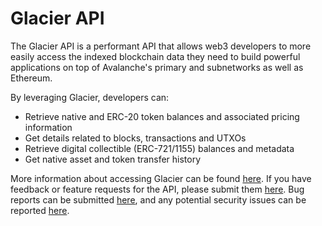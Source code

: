 # Glacier API

The Glacier API is a performant API that allows web3 developers to more easily access the indexed blockchain data they need to build powerful applications on top of Avalanche's primary and subnetworks as well as Ethereum.

By leveraging Glacier, developers can:

- Retrieve native and ERC-20 token balances and associated pricing information
- Get details related to blocks, transactions and UTXOs
- Retrieve digital collectible (ERC-721/1155) balances and metadata
- Get native asset and token transfer history

More information about accessing Glacier can be found [here](https://glacier-api.avax.network/api#/). If you have feedback or feature requests for the API, please submit them [here](https://portal.productboard.com/dndv9ahlkdfye4opdm8ksafi/tabs/4-glacier-api). Bug reports can be submitted [here](https://docs.google.com/forms/d/e/1FAIpQLSeJQrcp7QoNiqozMDKrVJGX5wpU827d3cVTgF8qa7t_J1Pb-g/viewform), and any potential security issues can be reported [here](https://hackenproof.com/avalanche).
